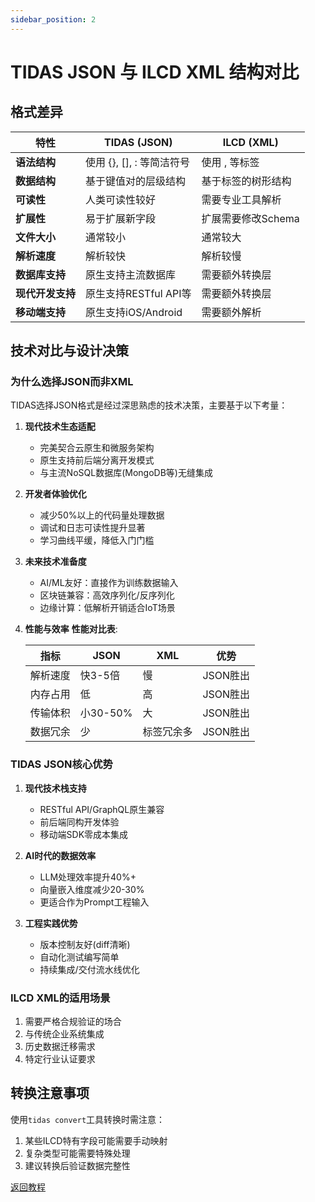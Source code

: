 ```yaml
---
sidebar_position: 2
---
```


# TIDAS JSON 与 ILCD XML 结构对比

## 格式差异

| 特性 | TIDAS (JSON) | ILCD (XML) |
|------|--------------|------------|
| **语法结构** | 使用 {}, [], : 等简洁符号 | 使用 <tag>, </tag> 等标签 |
| **数据结构** | 基于键值对的层级结构 | 基于标签的树形结构 |
| **可读性** | 人类可读性较好 | 需要专业工具解析 |
| **扩展性** | 易于扩展新字段 | 扩展需要修改Schema |
| **文件大小** | 通常较小 | 通常较大 |
| **解析速度** | 解析较快 | 解析较慢 |
| **数据库支持** | 原生支持主流数据库 | 需要额外转换层 |
| **现代开发支持** | 原生支持RESTful API等 | 需要额外转换层 |
| **移动端支持** | 原生支持iOS/Android | 需要额外解析 |

## 技术对比与设计决策

### 为什么选择JSON而非XML

TIDAS选择JSON格式是经过深思熟虑的技术决策，主要基于以下考量：

1. **现代技术生态适配**
   - 完美契合云原生和微服务架构
   - 原生支持前后端分离开发模式
   - 与主流NoSQL数据库(MongoDB等)无缝集成

2. **开发者体验优化**
   - 减少50%以上的代码量处理数据
   - 调试和日志可读性提升显著
   - 学习曲线平缓，降低入门门槛

3. **未来技术准备度**
   - AI/ML友好：直接作为训练数据输入
   - 区块链兼容：高效序列化/反序列化
   - 边缘计算：低解析开销适合IoT场景

4. **性能与效率**
   **性能对比表**:
   
   | 指标 | JSON | XML | 优势 |
   |------|------|-----|------|
   | 解析速度 | 快3-5倍 | 慢 | JSON胜出 |
   | 内存占用 | 低 | 高 | JSON胜出 |
   | 传输体积 | 小30-50% | 大 | JSON胜出 |
   | 数据冗余 | 少 | 标签冗余多 | JSON胜出 |

### TIDAS JSON核心优势
1. **现代技术栈支持**
   - RESTful API/GraphQL原生兼容
   - 前后端同构开发体验
   - 移动端SDK零成本集成

2. **AI时代的数据效率**
   - LLM处理效率提升40%+
   - 向量嵌入维度减少20-30%
   - 更适合作为Prompt工程输入

3. **工程实践优势**
   - 版本控制友好(diff清晰)
   - 自动化测试编写简单
   - 持续集成/交付流水线优化

### ILCD XML的适用场景
1. 需要严格合规验证的场合
2. 与传统企业系统集成
3. 历史数据迁移需求
4. 特定行业认证要求

## 转换注意事项

使用`tidas convert`工具转换时需注意：
1. 某些ILCD特有字段可能需要手动映射
2. 复杂类型可能需要特殊处理
3. 建议转换后验证数据完整性

[返回教程](/docs/Tutorials.md)
